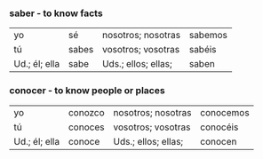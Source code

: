 ### saber - to know facts

| | | | |
| --- | --- | --- | --- |
| yo | sé | nosotros; nosotras | sabemos |
| tú |sabes | vosotros; vosotras | sabéis |
| Ud.; él; ella | sabe | Uds.; ellos; ellas; | saben |


### conocer - to know people or places

| | | | |
| --- | --- | --- | --- |
| yo | conozco | nosotros; nosotras | conocemos |
| tú | conoces | vosotros; vosotras | conocéis |
| Ud.; él; ella | conoce | Uds.; ellos; ellas; | conocen |


